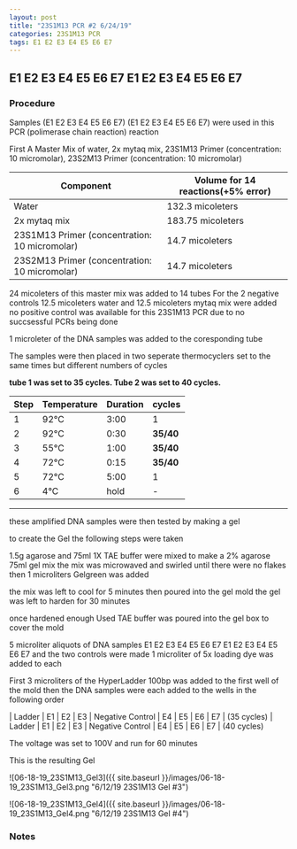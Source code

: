 ```yaml
---
layout: post
title: "23S1M13 PCR #2 6/24/19"
categories: 23S1M13 PCR 
tags: E1 E2 E3 E4 E5 E6 E7
---
```


##  E1 E2 E3 E4 E5 E6 E7 E1 E2 E3 E4 E5 E6 E7

### Procedure

Samples (E1 E2 E3 E4 E5 E6 E7) (E1 E2 E3 E4 E5 E6 E7) were used in this PCR (polimerase chain reaction) reaction 

First A Master Mix of water, 2x mytaq mix, 23S1M13 Primer (concentration: 10 micromolar), 23S2M13 Primer (concentration: 10 micromolar)


|Component| Volume for 14 reactions(+5% error)|
|---------|---------------------------|
|Water| 132.3 micoleters|
|2x mytaq mix| 183.75 micoleters|
|23S1M13 Primer (concentration: 10 micromolar)| 14.7 micoleters|
|23S2M13 Primer (concentration: 10 micromolar)| 14.7 micoleters|

24 micoleters of this master mix was added to 14 tubes 
For the 2 negative controls 12.5 micoleters water and 12.5 micoleters mytaq mix were added
no positive control was available for this 23S1M13 PCR due to no succsessful PCRs being done

1 microleter of the DNA samples was added to the coresponding tube

The samples were then placed in two seperate thermocyclers set to the same times but different numbers of cycles

**tube 1 was set to 35 cycles. Tube 2 was set to 40 cycles.**

|Step|Temperature|Duration|cycles|
|----|-------|--------|-------|
|1|92°C|3:00|1|
|2|92°C|0:30|**35/40**|
|3|55°C|1:00|**35/40**|
|4|72°C|0:15|**35/40**|
|5|72°C|5:00|1|
|6|4°C|hold|-|

___________

these amplified DNA samples were then tested by making a gel

to create the Gel the following steps were taken 

1.5g agarose and 75ml 1X TAE buffer were mixed to make a 2% agarose 75ml gel mix 
the mix was microwaved and swirled until there were no flakes 
then 1 microliters Gelgreen was added

the mix was left to cool for 5 minutes then poured into the gel mold
the gel was left to harden for 30 minutes 

once hardened enough Used TAE buffer was poured into the gel box to cover the mold

5 microliter aliquots of DNA samples  E1 E2 E3 E4 E5 E6 E7 E1 E2 E3 E4 E5 E6 E7 and the two controls were made 
1 microliter of 5x loading dye was added to each

First 3 microliters of the HyperLadder 100bp was added to the first well of the mold 
then the DNA samples were each added to the wells in the following order 

| Ladder | E1 | E2 | E3 | Negative Control | E4 | E5 | E6 | E7 |  (35 cycles)
| Ladder | E1 | E2 | E3 | Negative Control | E4 | E5 | E6 | E7 |  (40 cycles)

The voltage was set to 100V and run for 60 minutes


This is the resulting Gel

![06-18-19_23S1M13_Gel3]({{ site.baseurl }}/images/06-18-19_23S1M13_Gel3.png "6/12/19 23S1M13 Gel #3")

![06-18-19_23S1M13_Gel4]({{ site.baseurl }}/images/06-18-19_23S1M13_Gel4.png "6/12/19 23S1M13 Gel #4")


### Notes

